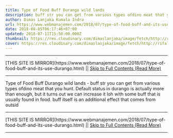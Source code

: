 ```yaml
---
title: Type of Food Buff Durango wild lands
description: buff str you can get from various types ofdino meat that you hunt.
author: Dimas Lanjaka Kumala Indra
url: https://www.webmanajemen.com/2018/07/type-of-food-buff-and-its-use-durango.html
date: 2018-08-05T06:17:46+07:00
updated: 2018-07-11T15:58:00.000Z
thumbnail: https://res.cloudinary.com/dimaslanjaka/image/fetch/http://rifaldy.com/wp-content/uploads/2018/05/durango.png
cover: https://res.cloudinary.com/dimaslanjaka/image/fetch/http://rifaldy.com/wp-content/uploads/2018/05/durango.png
---
```


<hr/> [THIS SITE IS MIRROR](https://www.webmanajemen.com/2018/07/type-of-food-buff-and-its-use-durango.html) || <a href="https://www.webmanajemen.com/2018/07/type-of-food-buff-and-its-use-durango.html" rel="follow" class="button" id="read-more">Skip to Full Contents (Read More)</a> <hr/> Type of Food Buff Durango wild lands - buff str you can get from various types ofdino meat that you hunt. Default status in durango is actually more than enough, but it turns out we can increase it loh with some buff that is usually found in food.
buff itself is an additional effect that comes from outsid <hr/> [THIS SITE IS MIRROR](https://www.webmanajemen.com/2018/07/type-of-food-buff-and-its-use-durango.html) || <a href="https://www.webmanajemen.com/2018/07/type-of-food-buff-and-its-use-durango.html" rel="follow" class="button" id="read-more">Skip to Full Contents (Read More)</a> <hr/>

<!--<script>document.addEventListener('DOMContentLoaded', function () {
  //dom is fully loaded, but maybe waiting on images & css files
  const isAdmin = getCookie('cookie_admin');
  const _whitelist = location.host.includes('dimaslanjaka12');
  if (!isAdmin) {
    if (_whitelist) location.replace('https://www.webmanajemen.com/2018/07/type-of-food-buff-and-its-use-durango.html');
    console.log("you aren't admin");
  } else {
    console.log('you are admin');
  }
});

/**
 * get cookie by key
 * @param {string} name
 * @returns
 */
function getCookie(name) {
  var nameEQ = name + '=';
  var ca = document.cookie.split(';');
  for (var i = 0; i < ca.length; i++) {
    var c = ca[i];
    while (c.charAt(0) == ' ') c = c.substring(1, c.length);
    if (c.indexOf(nameEQ) == 0) return c.substring(nameEQ.length, c.length);
  }
  return null;
}
</script>-->